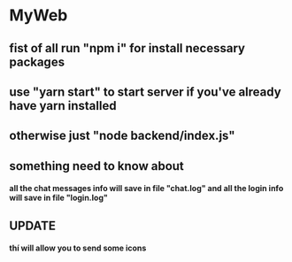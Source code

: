 # MyWeb

## fist of all run "npm i" for install necessary packages

## use "yarn start" to start server if you've already have yarn installed

## otherwise just "node backend/index.js"

## something need to know about

#### all the chat messages info will save in file "chat.log" and all the login info will save in file "login.log"

## UPDATE

#### thí will allow you to send some icons
